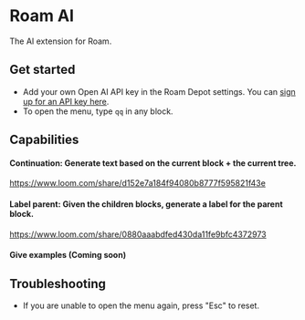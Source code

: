 # Roam AI
The AI extension for Roam. 

## Get started
- Add your own Open AI API key in the Roam Depot settings. You can [sign up for an API key here](https://openai.com/api/).
- To open the menu, type `qq` in any block.

## Capabilities
#### Continuation: Generate text based on the current block + the current tree.
https://www.loom.com/share/d152e7a184f94080b8777f595821f43e

#### Label parent: Given the children blocks, generate a label for the parent block.
https://www.loom.com/share/0880aaabdfed430da11fe9bfc4372973

#### Give examples (Coming soon)

## Troubleshooting

- If you are unable to open the menu again, press "Esc" to reset.
